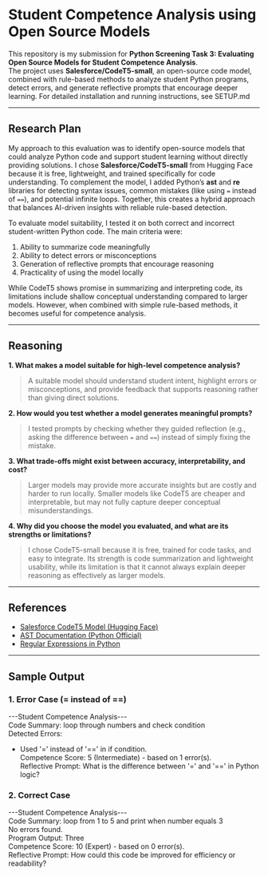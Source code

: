# Student Competence Analysis using Open Source Models

This repository is my submission for **Python Screening Task 3: Evaluating Open Source Models for Student Competence Analysis**.  
The project uses **Salesforce/CodeT5-small**, an open-source code model, combined with rule-based methods to analyze student Python programs, detect errors, and generate reflective prompts that encourage deeper learning.
For detailed installation and running instructions, see SETUP.md

---

## Research Plan

My approach to this evaluation was to identify open-source models that could analyze Python code and support student learning without directly providing solutions. I chose **Salesforce/CodeT5-small** from Hugging Face because it is free, lightweight, and trained specifically for code understanding. To complement the model, I added Python’s **ast** and **re** libraries for detecting syntax issues, common mistakes (like using `=` instead of `==`), and potential infinite loops. Together, this creates a hybrid approach that balances AI-driven insights with reliable rule-based detection.  

To evaluate model suitability, I tested it on both correct and incorrect student-written Python code. The main criteria were:  
1. Ability to summarize code meaningfully  
2. Ability to detect errors or misconceptions  
3. Generation of reflective prompts that encourage reasoning  
4. Practicality of using the model locally  

While CodeT5 shows promise in summarizing and interpreting code, its limitations include shallow conceptual understanding compared to larger models. However, when combined with simple rule-based methods, it becomes useful for competence analysis.

---

## Reasoning

**1. What makes a model suitable for high-level competence analysis?**  
> A suitable model should understand student intent, highlight errors or misconceptions, and provide feedback that supports reasoning rather than giving direct solutions.  

**2. How would you test whether a model generates meaningful prompts?**  
> I tested prompts by checking whether they guided reflection (e.g., asking the difference between `=` and `==`) instead of simply fixing the mistake.  

**3. What trade-offs might exist between accuracy, interpretability, and cost?**  
> Larger models may provide more accurate insights but are costly and harder to run locally. Smaller models like CodeT5 are cheaper and interpretable, but may not fully capture deeper conceptual misunderstandings.  

**4. Why did you choose the model you evaluated, and what are its strengths or limitations?**  
> I chose CodeT5-small because it is free, trained for code tasks, and easy to integrate. Its strength is code summarization and lightweight usability, while its limitation is that it cannot always explain deeper reasoning as effectively as larger models.  

---

## References

- [Salesforce CodeT5 Model (Hugging Face)](https://huggingface.co/Salesforce/codet5-small)  
- [AST Documentation (Python Official)](https://docs.python.org/3/library/ast.html)  
- [Regular Expressions in Python](https://docs.python.org/3/library/re.html)  

---

## Sample Output

### 1. Error Case (= instead of ==)

---Student Competence Analysis--- <br>
Code Summary: loop through numbers and check condition <br>
Detected Errors: <br>
 - Used '=' instead of '==' in if condition. <br>
Competence Score: 5 (Intermediate) - based on 1 error(s). <br>
Reflective Prompt: What is the difference between '=' and '==' in Python logic? <br>

### 2. Correct Case

---Student Competence Analysis--- <br>
Code Summary: loop from 1 to 5 and print when number equals 3 <br>
No errors found. <br>
Program Output: Three <br>
Competence Score: 10 (Expert) - based on 0 error(s). <br>
Reflective Prompt: How could this code be improved for efficiency or readability? <br>

